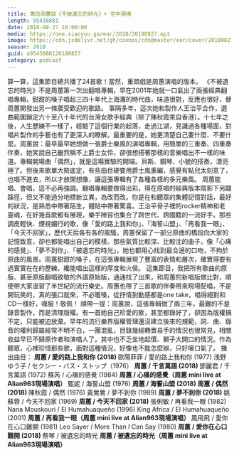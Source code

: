 ```yaml
---
title: 專訪周蕙談《不被遺忘的時光》+ 空中現場
length: 95438881
date: 2018-08-27 18:00:00
media: https://one.xiaoyuu.ga/ear/2018/20180827.mp3
image: https://cdn.jsdelivr.net/gh/coxmos/cdn@master/ear/cover/20180827.jpeg
season: 2018
guid: a9543888120180827
category: podcast
---
```


算一算，這集節目總共播了24首歌！當然，重頭戲是周蕙演唱的版本。
《不被遺忘的時光》不是周蕙第一次出翻唱專輯，早在2001年她就一口氣出了兩張經典翻唱專輯，甜甜的嗓子唱起三四十年代上海灘的時代曲，味道很對，反應也很好，替周蕙開發出另一條廣受歡迎的歌路。
事隔多年，這次她和製作人王治平合作，選曲範圍鎖定六十至八十年代的台灣女歌手經典（除了陳秋霞來自香港）。十七年之後，人生歷練不一樣了，經驗了這個行業的起落，走過江湖，見識過各種場面，對唱片製作的手藝也有了更深入的瞭解。最重要的是，她更清楚自己要什麼、不要什麼。周蕙說：最早最早她想做一張爵士樂風的演唱專輯，用簡單的三重奏、四重奏伴奏，她笑說自己雖然稱不上爵士女伶，卻很想搭著那樣的音樂唱出不一樣的味道。專輯開場曲「偶然」，就是這場實驗的開端。貝斯、鋼琴、小號的搭奏，漂亮極了。但後來歌單大勢底定，有些曲目硬要用爵士風重編，感覺有點兒太刻意了，也唱不進去，所以才放開想像，讓這張專輯有了各種各樣的多元樂風。
周蕙能唱、會唱，這不必再強調。翻唱專輯要做得出彩，得在原唱的經典版本陰影下另闢蹊徑，但又不能過分地標新立異，為改而改。你是在和聽眾的集體記憶對話，最好的狀況，是熟悉中帶著陌生，體貼中帶著驚喜。王治平骨子裡的rocker精神和老靈魂，在好幾首歌都有展現，樂手陣容也集合了跨世代、跨國籍的一流好手。那些調皮輕快、煙視媚行的歌，像「愛的路上我和你」、「海誓山盟」、「再看我一眼」、「今天不回家」，歷代天后各有各的風騷，周蕙保留了一部分原曲的橋段向大家的記憶致意，卻也都能唱出自己的模樣。那些氣質比較深、比較沈的曲子，像「心痛的感覺」、「夢不到你」、「被遺忘的時光」，她也都用心找到最合適的口吻，不拘於原曲的風景。周蕙甜甜的嗓子，在這張專輯展現了豐富的表情和層次，確實得要有過實實在在的歷練，纔能唱出這樣的厚度和火侯。
這集節目，我把所有歌曲的原版、甚至原版翻唱致敬的外語原始版，通通找了出來，和周蕙的新唱版做比對，順便帶大家溫習了半世紀的流行樂史。周蕙也帶了三首歌的伴奏帶來現場配唱，不是開玩笑的，真的張口就來，不必暖嗓，從抒情到動感都是one take，唱得絕對和CD一樣好，嘆服！敬佩！
順帶一提：周蕙說，這張專輯做了兩三年，最難的不是錄音製作，而是清理版權。有一首她自己珍愛的歌，甚至都錄好了，卻因為版權搞不定，只能被迫放棄。早年的流行樂界版權管理還沒建立後來的規範，詞、曲、錄音的權利歸屬經常不明不白，一團混亂，目錄幾經轉賣易手的情況也很常見，相關收益早已不歸原作者和演唱人了。其中也不乏坐地起價、獅子大開口的情況。作為聽眾，心裡珍惜那些歌，面對這種情況，好像也不能怎麼辦，只好嘆口氣了。
播出曲目：
<strong>周蕙 / 愛的路上我和你 (2018)
</strong>歐陽菲菲 / 愛的路上我和你 (1977)
浅野ゆう子 / セクシー・バス・ストップ（1976）
<strong>周蕙 / 千言萬語 (2018)
</strong>鄧麗君 / 千言萬語 (1972)
蘇芮 / 心痛的感覺 (1984)
<strong>周蕙 / 心痛的感覺（周蕙 mini live at Alian963現場演唱）
</strong>甄妮 / 海誓山盟 (1976)
<strong>周蕙 / 海誓山盟 (2018)
周蕙 / 偶然 (2018)
</strong>陳秋霞 / 偶然 (1976)
黃鶯鶯 / 夢不到你 (1989)
<strong>周蕙 / 夢不到你 (2018)
</strong>姚蘇蓉 / 今天不回家 (1969)
<strong>周蕙 / 今天不回家 (2018)
</strong>張俐敏 / 再看我一眼 (1982)
Nana Mouskouri / El Humahuaqueño (1996)
King Africa / El Humahuaqueño (2001)
<strong>周蕙 / 再看我一眼（周蕙 mini live at Alian963現場演唱）
</strong>鳳飛飛 / 愛你在心口難開 (1981)
Leo Sayer / More Than I Can Say (1980)
<strong>周蕙 / 愛你在心口難開 (2018)
</strong>蔡琴 / 被遺忘的時光
<strong>周蕙 / 被遺忘的時光（周蕙 mini live at Alian963現場演唱）</strong>

